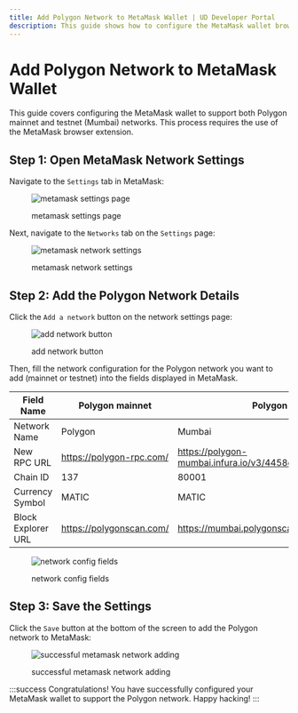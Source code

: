 ```yaml
---
title: Add Polygon Network to MetaMask Wallet | UD Developer Portal
description: This guide shows how to configure the MetaMask wallet browser extension to support both Polygon mainnet and testnet (Mumbai) networks.
---
```


# Add Polygon Network to MetaMask Wallet

This guide covers configuring the MetaMask wallet to support both Polygon mainnet and testnet (Mumbai) networks. This process requires the use of the MetaMask browser extension.

## Step 1: Open MetaMask Network Settings

Navigate to the `Settings` tab in MetaMask:

<figure>

![metamask settings page](/images/metamask-settings-page.png '#width=50%')

<figcaption>metamask settings page</figcaption>
</figure>

Next, navigate to the `Networks` tab on the `Settings` page:

<figure>

![metamask network settings](/images/metamask-network-settings.png)

<figcaption>metamask network settings</figcaption>
</figure>

## Step 2: Add the Polygon Network Details

Click the `Add a network` button on the network settings page:

<figure>

![add network button](/images/add-network-button.png)

<figcaption>add network button</figcaption>
</figure>

Then, fill the network configuration for the Polygon network you want to add (mainnet or testnet) into the fields displayed in MetaMask.

| Field Name         | Polygon mainnet          | Polygon testnet (Mumbai)                                             |
| ------------------ | ------------------------ | -------------------------------------------------------------------- |
| Network Name       | Polygon                  | Mumbai                                                               |
| New RPC URL        | https://polygon-rpc.com/ | https://polygon-mumbai.infura.io/v3/4458cf4d1689497b9a38b1d6bbf05e78 |
| Chain ID           | 137                      | 80001                                                                |
| Currency Symbol    | MATIC                    | MATIC                                                                |
| Block Explorer URL | https://polygonscan.com/ | https://mumbai.polygonscan.com                                       |

<figure>

![network config fields](/images/network-config-fields.png)

<figcaption>network config fields</figcaption>
</figure>

## Step 3: Save the Settings

Click the `Save` button at the bottom of the screen to add the Polygon network to MetaMask:

<figure>

![successful metamask network adding](/images/successful-metamask-network-adding.png '#width=50%')

<figcaption>successful metamask network adding</figcaption>
</figure>

:::success Congratulations!
You have successfully configured your MetaMask wallet to support the Polygon network. Happy hacking!
:::
